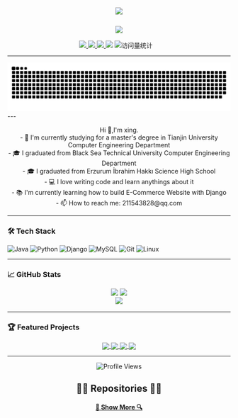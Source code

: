 <div align="center">
    <div>
          <h1 align="center">
      <a href="https://git.io/typing-svg">
        <img src="https://readme-typing-svg.herokuapp.com/?lines=Hello,+World!+👋;Welcome+to+my+GitHub!&center=true&size=30&color=61DAFB">
      </a>
    </h1>
    <!-- knock code pictures 敲代码的图片 -->
    <picture>
      <source media="(prefers-color-scheme: dark)" srcset="https://cdn.jsdelivr.net/gh/sun0225SUN/sun0225SUN/assets/images/coding.gif" />
      <source media="(prefers-color-scheme: light)" srcset="https://cdn.jsdelivr.net/gh/sun0225SUN/sun0225SUN/assets/images/developer.svg" height="225px" />
      <img src="https://cdn.jsdelivr.net/gh/sun0225SUN/sun0225SUN/assets/images/coding.gif" />
    </picture>
    </div>

  <div>
  <p align="center">
    <a href="https://tjqaq.com">
      <img src="https://img.shields.io/badge/🌐-Personal%20Blog-61DAFB?style=flat-square">
    </a>
    <a href="https://xingstar.blog.csdn.net">
      <img src="https://img.shields.io/badge/📚-CSDN%20Blog-FF6B6B?style=flat-square">
    </a>
    <a href="mailto:2115438238@qq.com">
      <img src="https://img.shields.io/badge/📧-Email-0078D4?style=flat-square&logo=microsoft-outlook&logoColor=white">
    </a>
    <!-- wakatime -->    
    <a href="https://wakatime.com/@xingstar520"><img src="https://wakatime.com/badge/user/42d0678c-368b-448b-9a77-5d21c5b55352.svg" /></a>
    <!-- visitor -->
    <img src="https://komarev.com/ghpvc/?username=xingstar520&label=Views&color=orange&style=flat" alt="访问量统计" />&emsp;
  </p>
  </div>
</div>

---

<!-- Snake Code Contribution Map 贪吃蛇代码贡献图 -->
<div>
  <picture>
    <source media="(prefers-color-scheme: dark)" srcset="https://github.com/xingstar520/xingstar520/blob/main/assets/github-contribution-snake-dark.svg" />
    <source media="(prefers-color-scheme: light)" srcset=https://github.com/xingstar520/xingstar520/blob/main/assets/github-contribution-snake.svg" />
    <img alt="github-snake" src="https://github.com/xingstar520/xingstar520/blob/main/assets/github-contribution-snake-dark.svg" />
  </picture>
</div>
---

<p align="center">
  Hi 👋,I'm xing.
  <br>
  - 🔬 I'm currently studying for a master's degree in Tianjin University Computer Engineering Department
  <br>
  - 🎓 I graduated from Black Sea Technical University Computer Engineering Department
  <br>
  - 🎓 I graduated from Erzurum İbrahim Hakkı Science High School
  <br>
  - 💻 I love writing code and learn anythings about it
  <br>
  - 📚 I'm currently learning how to build E-Commerce Website with Django
  <br>
  - 📫 How to reach me: 211543828@qq.com
</p>

---

### 🛠️ Tech Stack

![Java](https://img.shields.io/badge/-Java-007396?style=flat-square&logo=java&logoColor=white)
![Python](https://img.shields.io/badge/-Python-3776AB?style=flat-square&logo=python&logoColor=white)
![Django](https://img.shields.io/badge/-Django-092E20?style=flat-square&logo=django&logoColor=white)
![MySQL](https://img.shields.io/badge/-MySQL-4479A1?style=flat-square&logo=mysql&logoColor=white)
![Git](https://img.shields.io/badge/-Git-F05032?style=flat-square&logo=git&logoColor=white)
![Linux](https://img.shields.io/badge/-Linux-FCC624?style=flat-square&logo=linux&logoColor=black)

---

### 📈 GitHub Stats

<div align="center">
  <img height="180em" src="https://github-readme-stats.vercel.app/api?username=xingstar520&show_icons=true&theme=react&hide_border=true&count_private=true"/>
  <img height="180em" src="https://github-readme-stats.vercel.app/api/top-langs/?username=xingstar520&layout=compact&theme=react&hide_border=true&langs_count=8"/>
</div>

<div align="center">
  <img src="https://github-readme-streak-stats.herokuapp.com/?user=xingstar520&theme=react&hide_border=true"/>
</div>

---

### 🏆 Featured Projects

<div align="center">
  <a href="https://github.com/xingstar520/Friend-Circle-Lite">
    <img align="center" src="https://github-readme-stats.vercel.app/api/pin/?username=xingstar520&repo=Friend-Circle-Lite&theme=react"/>
  </a>
  <a href="https://github.com/xingstar520/xingstar520.github.io">
    <img align="center" src="https://github-readme-stats.vercel.app/api/pin/?username=xingstar520&repo=xingstar520.github.io&theme=react"/>
  </a>
  <a href="https://github.com/xingstar520/JavaGuide">
    <img align="center" src="https://github-readme-stats.vercel.app/api/pin/?username=xingstar520&repo=JavaGuide&theme=react"/>
  </a>
  <a href="https://github.com/xingstar520/TJU-CourseSharing">
    <img align="center" src="https://github-readme-stats.vercel.app/api/pin/?username=xingstar520&repo=TJU-CourseSharing&theme=react"/>
  </a>
</div>

---

<p align="center">
  <img src="https://komarev.com/ghpvc/?username=xingstar520&color=blue&style=flat-square" alt="Profile Views"/>
</p>

<h2 align="center">👨‍💻 Repositories 👨‍💻</h2>

<h4 align="center">
  <a href="https://github.com/xingstar520?tab=repositories" title="Show Repositories">🔎 Show More 🔍</a>
</h4>
